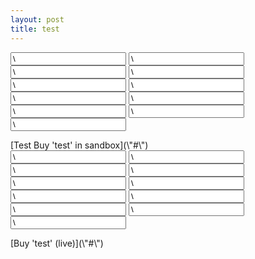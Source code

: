 ```yaml
---
layout: post
title: test
---
```


<form action="\"https://www.sandbox.paypal.com/cgi-bin/webscr\"" id="\"test\"" method="\"post\"" style="\"\"">
<input name="\"custom\"" type="\"hidden\"" value="\"5\"">
</input>
<input name="\"cmd\"" type="\"hidden\"" value="\"_xclick\"">
</input>
<input name="\"item_name\"" type="\"hidden\"" value="\"test\"">
</input>
<input name="\"business\"" type="\"hidden\"" value="\"paypal@leondustar.nl\"">
</input>
<input name="\"notify_url\"" type="\"hidden\"" value="\"/paypal\"">
</input>
<input name="\"return\"" type="\"hidden\"" value="\"/payment-succes\"">
</input>
<input name="\"return_url\"" type="\"hidden\"" value="\"/payment-succes\"">
</input>
<input name="\"cancel_return\"" type="\"hidden\"" value="\"/payment-cancel\"">
</input>
<input name="\"mc_currency\"" type="\"hidden\"" value="\"USD\"">
</input>
<input name="\"amount\"" type="\"hidden\"" value="\"0.01\"">
</input>
<input name="\"rm\"" type="\"hidden\"" value="\"2\"">
</input>
</form>[Test Buy 'test' in sandbox](\"#\")  
  

<form action="\"https://www.paypal.com/cgi-bin/webscr\"" id="\"test2\"" method="\"post\"" style="\"\"">
<input name="\"custom\"" type="\"hidden\"" value="\"5\"">
</input>
<input name="\"cmd\"" type="\"hidden\"" value="\"_xclick\"">
</input>
<input name="\"item_name\"" type="\"hidden\"" value="\"test\"">
</input>
<input name="\"business\"" type="\"hidden\"" value="\"info@leondustar.nl\"">
</input>
<input name="\"notify_url\"" type="\"hidden\"" value="\"/paypal\"">
</input>
<input name="\"return\"" type="\"hidden\"" value="\"/payment-succes\"">
</input>
<input name="\"return_url\"" type="\"hidden\"" value="\"/payment-succes\"">
</input>
<input name="\"cancel_return\"" type="\"hidden\"" value="\"/payment-cancel\"">
</input>
<input name="\"mc_currency\"" type="\"hidden\"" value="\"USD\"">
</input>
<input name="\"amount\"" type="\"hidden\"" value="\"0.01\"">
</input>
<input name="\"rm\"" type="\"hidden\"" value="\"2\"">
</input>
</form>[Buy 'test' (live)](\"#\")